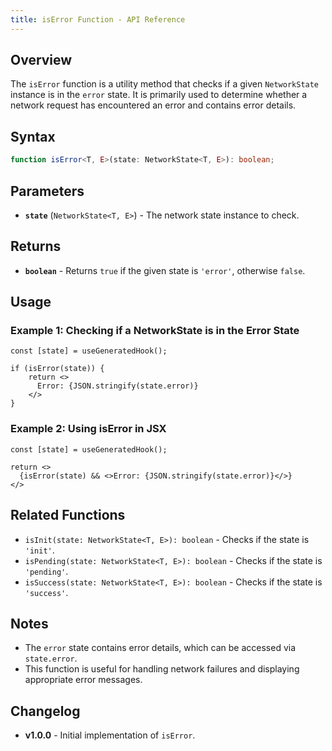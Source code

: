 ```yaml
---
title: isError Function - API Reference
---
```


## Overview

The `isError` function is a utility method that checks if a given `NetworkState` instance is in the `error` state. It is primarily used to determine whether a network request has encountered an error and contains error details.

## Syntax

```typescript
function isError<T, E>(state: NetworkState<T, E>): boolean;
```

## Parameters

- **`state`** (`NetworkState<T, E>`) - The network state instance to check.

## Returns

- **`boolean`** - Returns `true` if the given state is `'error'`, otherwise `false`.

## Usage

### Example 1: Checking if a NetworkState is in the Error State

```tsx
const [state] = useGeneratedHook();

if (isError(state)) {
    return <>
      Error: {JSON.stringify(state.error)}
    </>
}
```

### Example 2: Using isError in JSX

```tsx
const [state] = useGeneratedHook();

return <>
  {isError(state) && <>Error: {JSON.stringify(state.error)}</>}
</>
```

## Related Functions

- `isInit(state: NetworkState<T, E>): boolean` - Checks if the state is `'init'`.
- `isPending(state: NetworkState<T, E>): boolean` - Checks if the state is `'pending'`.
- `isSuccess(state: NetworkState<T, E>): boolean` - Checks if the state is `'success'`.

## Notes

- The `error` state contains error details, which can be accessed via `state.error`.
- This function is useful for handling network failures and displaying appropriate error messages.

## Changelog

- **v1.0.0** - Initial implementation of `isError`.

